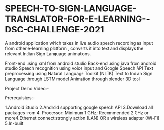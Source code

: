 # SPEECH-TO-SIGN-LANGUAGE-TRANSLATOR-FOR-E-LEARNING--DSC-CHALLENGE-2021
 A android  application which takes in live audio speech recording as input from other e-learning platform , converts it into text and displays the relevant Indian  Sign Language animations.
 
 
   Front-end using xml from android studio
   Back-end using java from android studio 
   Speech recognition using voice input and Google Speech API 
   Text preprocessing using Natural Language Toolkit (NLTK)
   Text to Indian Sign Language through LSTM model 
   Animation through blender 3D tool
   
   Project Demo Video:-
   
   Prerequisites:-
   
   1.Android Studio
   2.Android supporting google speech API
   3.Download all packages from 
   4. Processor: 
       Minimum 1 GHz; Recommended 2 GHz or more​
   4.Ethernet connect strongly action (LAN) OR a wireless adapter (Wi-Fi)
   5.In-built
   
   
